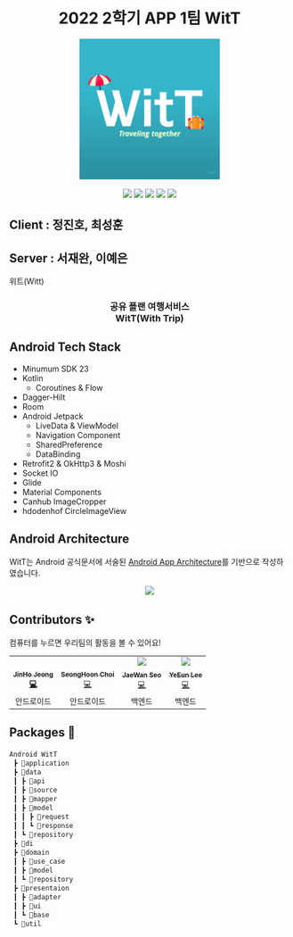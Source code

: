 <h1 align="center">2022 2학기 APP 1팀 WitT</h1>
<p align="center">
	    <img src="./image/icon.png"/ width="50%">
</p>	   

<p align="center">
    <img src="https://img.shields.io/badge/Kotlin-1.7.20-7F52FF?style=for-the-badge&logo=Kotlin&logoColor=white"/>
    <img src="https://img.shields.io/badge/Android-3DDC84?style=for-the-badge&logo=android&logoColor=white"/>
    <img src="https://img.shields.io/badge/node.js-339933?style=for-the-badge&logo=Node.js&logoColor=white"/>
    <img src="https://img.shields.io/badge/oracleDB-F80000?style=for-the-badge&logo=oracle&logoColor=white">
    <img src="https://img.shields.io/badge/all_contributors-4-orange.svg?style=for-the-badge"/>
</p>

## Client : 정진호, 최성훈 
## Server : 서재완, 이예은

위트(Witt) 

<p align="center">
	<h3 align="center">
		 공유 플랜 여행서비스<br>WitT(With Trip)
	</h3>	
</p>

<h2>Android Tech Stack</h2>

- Minumum SDK 23
- Kotlin
    - Coroutines & Flow 
- Dagger-Hilt
- Room
- Android Jetpack
    - LiveData & ViewModel
    - Navigation Component
    - SharedPreference
    - DataBinding
- Retrofit2 & OkHttp3 & Moshi
- Socket IO
- Glide
- Material Components
- Canhub ImageCropper
- hdodenhof CircleImageView

<h2>Android Architecture</h2>

WitT는 Android 공식문서에 서술된 [Android App Architecture](https://developer.android.com/topic/architecture#recommended-app-arch)를 기반으로 작성하였습니다.

<p align="center">
  <img src="https://developer.android.com/topic/libraries/architecture/images/mad-arch-overview.png" width="50%"/>
</p>


## Contributors ✨

컴퓨터를 누르면 우리팀의 활동을 볼 수 있어요!

<!-- ALL-CONTRIBUTORS-LIST:START - Do not remove or modify this section -->
<!-- prettier-ignore-start -->
<!-- markdownlint-disable -->
<table>
  <tr>
    <td align="center"><a href="http://github.com/jeongjaino"><img src="https://avatars.githubusercontent.com/u/77484719?v=4" width="100px;" alt=""/><br /><sub><b>JinHo Jeong</sub></a><br /><a href="https://github.com/pknu-wap/2022_2_WAP_APP_TEAM1/commits/develop_android?author=jeongjaino" title="Code">💻</a></td>
    <td align="center"><a href="https://github.com/SeongHoonC"><img src="https://avatars.githubusercontent.com/u/108349655?v=4" width="100px;" alt=""/><br /><sub><b>SeongHoon Choi</b></sub></a><br /><a href="https://github.com/pknu-wap/2022_2_WAP_APP_TEAM1/commits/develop_android?author=SeongHoonC" title="Code">💻</a></td>
    <td align="center"><a href="https://github.com/winocreative"><img src="https://avatars.githubusercontent.com/u/26576118?v=4" width="100px;" at=""/><br /><sub><b>JaeWan Seo</b></sub></a><br /><a href="https://github.com/pknu-wap/2022_2_WAP_APP_TEAM1/commits/develop_server?author=winocreative" title="Code">💻</a></td>
    <td align="center"><a href="https://github.com/Yenniiii"><img src="https://avatars.githubusercontent.com/u/102972001?v=4" width="100px;" at=""/><br /><sub><b>YeEun Lee</b></sub></a><br /><a href="https://github.com/pknu-wap/2022_2_WAP_APP_TEAM1/commits/develop_server?author=Yenniiii" title="Code">💻</a></td>
  </tr>
    <tr>
    <td align="center">안드로이드</td>
    <td align="center">안드로이드</td>
    <td align="center">백엔드</td>
    <td align="center">백엔드</td>
  </tr>
</table>

<!-- markdownlint-restore -->
<!-- prettier-ignore-end -->

<!-- ALL-CONTRIBUTORS-LIST:END -->


## Packages 📁

```
Android WitT
 ┣ 📂application
 ┣ 📂data
 ┃ ┣ 📂api
 ┃ ┣ 📂source
 ┃ ┣ 📂mapper
 ┃ ┣ 📂model
 ┃ ┃ ┣ 📂request
 ┃ ┃ ┗ 📂response
 ┃ ┗ 📂repository
 ┣ 📂di
 ┣ 📂domain
 ┃ ┣ 📂use_case
 ┃ ┣ 📂model
 ┃ ┗ 📂repository
 ┣ 📂presentaion
 ┃ ┣ 📂adapter
 ┃ ┣ 📂ui
 ┃ ┗ 📂base
 ┗ 📂util
```
